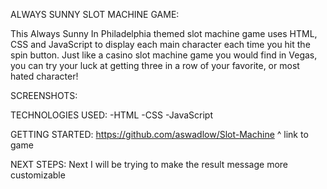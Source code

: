 
ALWAYS SUNNY SLOT MACHINE GAME:

This Always Sunny In Philadelphia themed slot machine game uses HTML, CSS and JavaScript to display each main character each time you hit the spin button. 
Just like a casino slot machine game you would find in Vegas, you can try your luck at getting three in a row of your favorite, or most hated character! 

SCREENSHOTS:

TECHNOLOGIES USED:
-HTML
-CSS
-JavaScript

GETTING STARTED:
https://github.com/aswadlow/Slot-Machine
^ link to game

NEXT STEPS:
Next I will be trying to make the result message more customizable